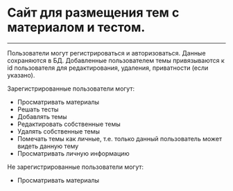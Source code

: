 # **Сайт для размещения тем с материалом и тестом.**
____
Пользователи могут регистрироваться и авторизоваться. Данные сохраняются в БД. Добавленные пользователем темы 
привязываются к id пользователя для редактирования, удаления, приватности (если указано).

Зарегистрированные пользователи могут:
* Просматривать материалы
* Решать тесты
* Добавлять темы
* Редактировать собственные темы
* Удалять собственные темы
* Помечать темы как личные, т.е. только данный пользователь может видеть данную тему
* Просматривать личную информацию

Не зарегистрированные пользователи могут:
* Просматривать материалы
